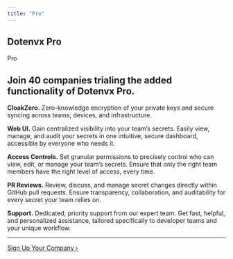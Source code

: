 ```yaml
---
title: "Pro"
---
```


<section class="w-full max-w-4xl lg:max-w-5xl mx-auto px-6 my-20 md:my-32">
  <div class="flex gap-3 h-full flex-col items-center justify-center">
    <div class="flex gap-1 text-center leading-relaxed my-1 items-center justify-center">
      <h1 class="text-center text-xl font-bold tracking-tight leading-none text-black dark:text-[#ECD53F]">Dotenvx <span class="hidden">Pro</span></h1>
      <div class="inline-block bg-[#ECD53F] text-black font-bold px-2 py-1 text-xl italic rounded-sm uppercase">Pro</div>
    </div>
    <h1 class="mb-5 text-center text-xl sm:text-2xl md:text-3xl lg:text-5xl font-bold tracking-tight text-zinc-950 dark:text-[#ECD53F]">Join 
      <span x-data="{
        organizations: 40,
        getOrganizationsCount() {
          fetch('https://pro.dotenvx.com/public/stats')
            .then(response => response.json())
            .then(data => { this.organizations = data.organizations; })
        }
      }" x-init="getOrganizationsCount()" x-text="organizations">40</span> companies trialing the added functionality of Dotenvx Pro.
    </h1>
    <div class="flex text-xl flex-col md:flex-row gap-4 md:gap-10 lg:gap-16">
      <div class="flex-1 flex flex-col gap-4 md:gap-8">
        <p>
          <strong>CloakZero.</strong>
          Zero-knowledge encryption of your private keys and secure syncing across teams, devices, and infrastructure.
        </p>
        <p>
          <strong>Web UI.</strong>
          Gain centralized visibility into your team’s secrets. Easily view, manage, and audit your secrets in one intuitive, secure dashboard, accessible by everyone who needs it.
        </p>
        <p>
          <strong>Access Controls.</strong>
          Set granular permissions to precisely control who can view, edit, or manage your team’s secrets. Ensure that only the right team members have the right level of access, every time.
        </p>
      </div>
      <div class="flex-1 flex flex-col gap-4 md:gap-8">
        <p>
          <strong>PR Reviews.</strong>
          Review, discuss, and manage secret changes directly within GitHub pull requests. Ensure transparency, collaboration, and auditability for every secret your team relies on.
        </p>
        <p>
          <strong>Support.</strong>
          Dedicated, priority support from our expert team. Get fast, helpful, and personalized assistance, tailored specifically to developer teams and your unique workflow.
        </p>
        <hr/>
        <a href="https://pro.dotenvx.com/signup" class="btn-dark w-full flex-none inline-block">
          <span class="hidden md:block">Sign Up Your Company ›</span>
        </a>
      </div>
    </div>
  </div>
</section>
